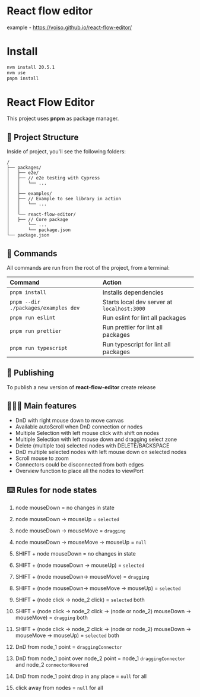 # React flow editor

example - https://voiso.github.io/react-flow-editor/

# Install

```bash
nvm install 20.5.1
nvm use
pnpm install
```

# React Flow Editor

This project uses **pnpm** as package manager.

## 🚀 Project Structure

Inside of project, you'll see the following folders:

```
/
├── packages/
│   ├── e2e/
│   ├── // e2e testing with Cypress
│   │   └── ...
│   │
│   ├── examples/
│   ├── // Example to see library in action
│   │   └── ...
│   │
│   └── react-flow-editor/
│   ├── // Core package
│       └── ...
│       └── package.json
└── package.json
```

## 🧞 Commands

All commands are run from the root of the project, from a terminal:

| Command                              | Action                                      |
| :----------------------------------- | :------------------------------------------ |
| `pnpm install`                       | Installs dependencies                       |
| `pnpm --dir ./packages/examples dev` | Starts local dev server at `localhost:3000` |
| `pnpm run eslint`                    | Run eslint for lint all packages            |
| `pnpm run prettier`                  | Run prettier for lint all packages          |
| `pnpm run typescript`                | Run typescript for lint all packages        |

## 🎉 Publishing

To publish a new version of **react-flow-editor** create release

## 🏋🏻‍♀️ Main features

- DnD with right mouse down to move canvas
- Available autoScroll when DnD connection or nodes
- Multiple Selection with left mouse click with shift on nodes
- Multiple Selection with left mouse down and dragging select zone
- Delete (multiple too) selected nodes with DELETE/BACKSPACE
- DnD multiple selected nodes with left mouse down on selected nodes
- Scroll mouse to zoom
- Connectors could be disconnected from both edges
- Overview function to place all the nodes to viewPort

## ⌨️ Rules for node states

1. node mouseDown = no changes in state
2. node mouseDown -> mouseUp = `selected`
3. node mouseDown -> mouseMove = `dragging`
4. node mouseDown -> mouseMove -> mouseUp = `null`

5. SHIFT + node mouseDown = no changes in state
6. SHIFT + (node mouseDown -> mouseUp) = `selected`
7. SHIFT + (node mouseDown-> mouseMove) = `dragging`
8. SHIFT + (node mouseDown-> mouseMove -> mouseUp) = `selected`

9. SHIFT + (node click -> node_2 click) = `selected` both
10. SHIFT + (node click -> node_2 click -> (node or node_2) mouseDown -> mouseMove) = `dragging` both
11. SHIFT + (node click -> node_2 click -> (node or node_2) mouseDown -> mouseMove -> mouseUp) = `selected` both

12. DnD from node_1 point = `draggingConnector`
13. DnD from node_1 point over node_2 point = node_1 `draggingConnector` and node_2 `connectorHovered`
14. DnD from node_1 point drop in any place = `null` for all

15. click away from nodes = `null` for all
